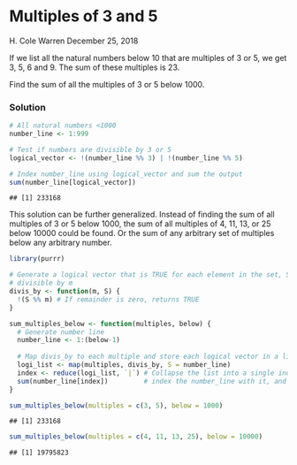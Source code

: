 Multiples of 3 and 5
================
H. Cole Warren
December 25, 2018

If we list all the natural numbers below 10 that are multiples of 3 or
5, we get 3, 5, 6 and 9. The sum of these multiples is 23.

Find the sum of all the multiples of 3 or 5 below 1000.

### Solution

``` r
# All natural numbers <1000
number_line <- 1:999

# Test if numbers are divisible by 3 or 5
logical_vector <- !(number_line %% 3) | !(number_line %% 5)

# Index number_line using logical_vector and sum the output
sum(number_line[logical_vector])
```

    ## [1] 233168

This solution can be further generalized. Instead of finding the sum of
all multiples of 3 or 5 below 1000, the sum of all multiples of 4, 11,
13, or 25 below 10000 could be found. Or the sum of any arbitrary set of
multiples below any arbitrary number.

``` r
library(purrr)

# Generate a logical vector that is TRUE for each element in the set, S, that is
# divisible by m
divis_by <- function(m, S) {
  !(S %% m) # If remainder is zero, returns TRUE
}

sum_multiples_below <- function(multiples, below) {
  # Generate number line
  number_line <- 1:(below-1)
  
  # Map divis_by to each multiple and store each logical vector in a list
  logi_list <- map(multiples, divis_by, S = number_line)
  index <- reduce(logi_list, `|`) # Collapse the list into a single indexing vector,
  sum(number_line[index])         # index the number_line with it, and return the sum
}

sum_multiples_below(multiples = c(3, 5), below = 1000)
```

    ## [1] 233168

``` r
sum_multiples_below(multiples = c(4, 11, 13, 25), below = 10000)
```

    ## [1] 19795823
